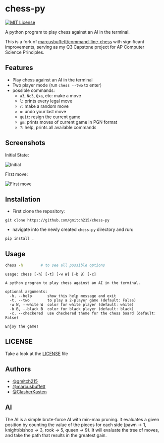 # chess-py

[![MIT License](https://img.shields.io/badge/License-MIT-green.svg)](https://choosealicense.com/licenses/mit/)

A python program to play chess against an AI in the terminal.

This is a fork of [marcusbuffett/command-line-chess](https://github.com/marcusbuffett/command-line-chess) with significant improvements, serving as my Q3 Capstone project for AP Computer Science Principles.

## Features

- Play chess against an AI in the terminal
- Two player mode (run `chess --two` to enter)
- possible commands:
    * `a3`, `Nc3`, `Qxa`, etc: make a move
    * `l`: prints every legal move
    * `r`: make a random move
    * `u`: undo your last move
    * `quit`: resign the current game
    * `gm`: prints moves of current game in PGN format
    * `?`: help, prints all available commands

## Screenshots

Initial State:

![Initial](https://i.imgur.com/PSS7csc.png)

First move:

![First move](https://i.imgur.com/AsXhhvC.png)

## Installation

- First clone the repository:

```
git clone https://github.com/gmitch215/chess-py
```

- navigate into the newly created `chess-py` directory and run:

```
pip install .
```

## Usage

```sh
chess -h        # to see all possible options
```
```
usage: chess [-h] [-t] [-w W] [-b B] [-c]

A python program to play chess against an AI in the terminal.

optional arguments:
  -h, --help       show this help message and exit
  -t, --two        to play a 2-player game (default: False)
  -w W, --white W  color for white player (default: white)
  -b B, --black B  color for black player (default: black)
  -c, --checkered  use checkered theme for the chess board (default: False)

Enjoy the game!

```

## LICENSE
Take a look at the [LICENSE](https://github.com/gmitch215/chess-py/LICENSE) file

## Authors

- [@gmitch215](https://github.com/gmitch215)
- [@marcusbuffett](https://www.github.com/marcusbuffett)
- [@ClasherKasten](https://www.github.com/ClasherKasten)

## AI

The AI is a simple brute-force AI with min-max pruning. It evaluates a given position by counting the value of the pieces for each side (pawn -> 1, knight/bishop -> 3, rook -> 5, queen -> 9). It will evaluate the tree of moves, and take the path that results in the greatest gain.
